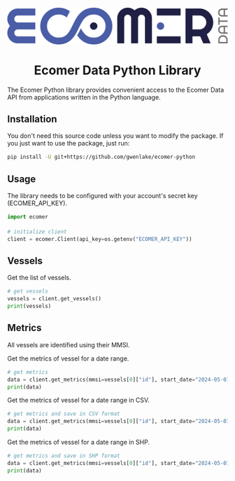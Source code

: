 ![Ecomer Data](images/ecomer.svg)

<h1 align="center">Ecomer Data Python Library</h1>

The Ecomer Python library provides convenient access to the Ecomer Data API
from applications written in the Python language.


## Installation

You don't need this source code unless you want to modify the package. If you just
want to use the package, just run:

```sh
pip install -U git+https://github.com/gwenlake/ecomer-python
```

## Usage

The library needs to be configured with your account's secret key (ECOMER_API_KEY). 

```python
import ecomer

# initialize client
client = ecomer.Client(api_key=os.getenv("ECOMER_API_KEY"))
```

## Vessels

Get the list of vessels.

```python
# get vessels
vessels = client.get_vessels()
print(vessels)
```

## Metrics

All vessels are identified using their MMSI.

Get the metrics of vessel for a date range.

```python
# get metrics
data = client.get_metrics(mmsi=vessels[0]["id"], start_date="2024-05-01T00:00:00", end_date="2024-05-02T00:00:00")
print(data)
```

Get the metrics of vessel for a date range in CSV.

```python
# get metrics and save in CSV format
data = client.get_metrics(mmsi=vessels[0]["id"], start_date="2024-05-01T00:00:00", end_date="2024-05-02T00:00:00", save_format="csv")
print(data)
```

Get the metrics of vessel for a date range in SHP.

```python
# get metrics and save in SHP format
data = client.get_metrics(mmsi=vessels[0]["id"], start_date="2024-05-01T00:00:00", end_date="2024-05-02T00:00:00", save_format="shp")
print(data)
```

